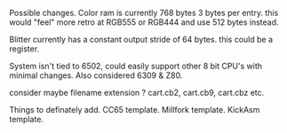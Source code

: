 
Possible changes. 
Color ram is currently 768 bytes 3 bytes per entry. this would "feel" more retro at RGB555 or RGB444 and use 512 bytes instead.

Blitter currently has a constant output stride of 64 bytes. this could be a register. 

System isn't tied to 6502, could easily support other 8 bit CPU's with minimal changes. Also considered 6309 & Z80.

consider maybe filename extension ? cart.cb2, cart.cb9, cart.cbz etc. 

Things to definately add. 
CC65 template.
Millfork template.
KickAsm template.

